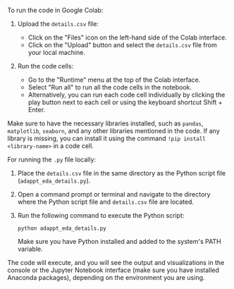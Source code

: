 To run the code in Google Colab:

1. Upload the `details.csv` file:
   - Click on the "Files" icon on the left-hand side of the Colab interface.
   - Click on the "Upload" button and select the `details.csv` file from your local machine.

2. Run the code cells:
   - Go to the "Runtime" menu at the top of the Colab interface.
   - Select "Run all" to run all the code cells in the notebook.
   - Alternatively, you can run each code cell individually by clicking the play button next to each cell or using the keyboard shortcut Shift + Enter.

Make sure to have the necessary libraries installed, such as `pandas`, `matplotlib`, `seaborn`, and any other libraries mentioned in the code. If any library is missing, you can install it using the command `!pip install <library-name>` in a code cell.

For running the `.py` file locally:

1. Place the `details.csv` file in the same directory as the Python script file (`adappt_eda_details.py`).

2. Open a command prompt or terminal and navigate to the directory where the Python script file and `details.csv` file are located.

3. Run the following command to execute the Python script:
   ```
   python adappt_eda_details.py
   ```

   Make sure you have Python installed and added to the system's PATH variable.

The code will execute, and you will see the output and visualizations in the console or the Jupyter Notebook interface (make sure you have installed Anaconda packages), depending on the environment you are using.